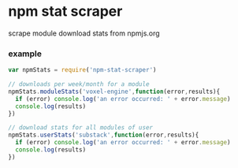 # npm stat scraper

scrape module download stats from npmjs.org

### example

```javascript
var npmStats = require('npm-stat-scraper')

// downloads per week/month for a module
npmStats.moduleStats('voxel-engine',function(error,results){
  if (error) console.log('an error occurred: ' + error.message)
  console.log(results)
})

// download stats for all modules of user
npmStats.userStats('substack',function(error,results){
  if (error) console.log('an error occurred: ' + error.message)
  console.log(results)
})
```